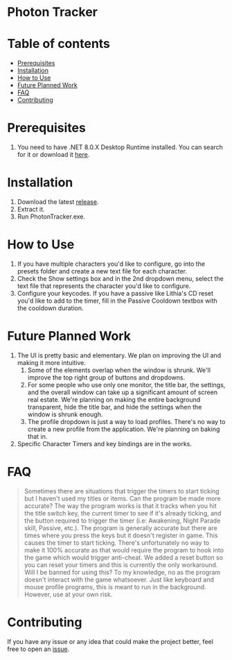 # Photon Tracker

# Table of contents
- [Prerequisites](#prerequisites)
- [Installation](#installation)
- [How to Use](#how-to-use)
- [Future Planned Work](#future-planned-work)
- [FAQ](#faq)
- [Contributing](#contributing)

# Prerequisites
1. You need to have .NET 8.0.X Desktop Runtime installed. You can search for it or download it [here](https://dotnet.microsoft.com/en-us/download/dotnet/thank-you/runtime-desktop-8.0.11-windows-x64-installer?cid=getdotnetcore).

# Installation
1. Download the latest [release](https://github.com/KFung95/Photon-Tracker/releases).
2. Extract it.
3. Run PhotonTracker.exe.

# How to Use
1. If you have multiple characters you'd like to configure, go into the presets folder and create a new text file for each character.
2. Check the Show settings box and in the 2nd dropdown menu, select the text file that represents the character you'd like to configure.
3. Configure your keycodes. If you have a passive like Lithia's CD reset you'd like to add to the timer, fill in the Passive Cooldown textbox with the cooldown duration.

# Future Planned Work
1. The UI is pretty basic and elementary. We plan on improving the UI and making it more intuitive.
   1. Some of the elements overlap when the window is shrunk. We'll improve the top right group of buttons and dropdowns.
   2. For some people who use only one monitor, the title bar, the settings, and the overall window can take up a significant amount of screen real estate. We're planning on making the entire background transparent, hide the title bar, and hide the settings when the window is shrunk enough.
   3. The profile dropdown is just a way to load profiles. There's no way to create a new profile from the application. We're planning on baking that in.
2. Specific Character Timers and key bindings are in the works.

# FAQ
> Sometimes there are situations that trigger the timers to start ticking but I haven't used my titles or items. Can the program be made more accurate?
The way the program works is that it tracks when you hit the title switch key, the current timer to see if it's already ticking, and the button required to trigger the timer (i.e: Awakening, Night Parade skill, Passive, etc.). The program is generally accurate but there are times where you press the keys but it doesn't register in game. This causes the timer to start ticking. There's unfortunately no way to make it 100% accurate as that would require the program to hook into the game which would trigger anti-cheat. We added a reset button so you can reset your timers and this is currently the only workaround.
> Will I be banned for using this?
To my knowledge, no as the program doesn't interact with the game whatsoever. Just like keyboard and mouse profile programs, this is meant to run in the background. However, use at your own risk.

# Contributing
If you have any issue or any idea that could make the project better, feel free to open an [issue](https://github.com/KFung95/Photon-Tracker/issues).
